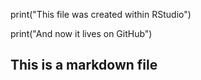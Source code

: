 print("This file was created within RStudio")

print("And now it lives on GitHub")

## This is a markdown file
